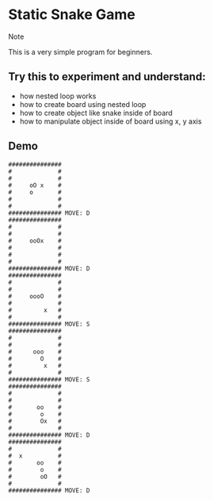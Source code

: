 # Static Snake Game

> [!NOTE]
> This is a very simple program for beginners.

## Try this to experiment and understand:
* how nested loop works
* how to create board using nested loop
* how to create object like snake inside of board
* how to manipulate object inside of board using x, y axis

## Demo
```
###############
#             #
#             #
#     oO x    #
#     o       #
#             #
#             #
############### MOVE: D
###############
#             #
#             #
#     ooOx    #
#             #
#             #
#             #
############### MOVE: D
###############
#             #
#             #
#     oooO    #
#             #
#         x   #
#             #
############### MOVE: S
###############
#             #
#             #
#      ooo    #
#        O    #
#         x   #
#             #
############### MOVE: S
###############
#             #
#             #
#       oo    #
#        o    #
#        Ox   #
#             #
############### MOVE: D
###############
#             #
#  x          #
#       oo    #
#        o    #
#        oO   #
#             #
############### MOVE: D

```
